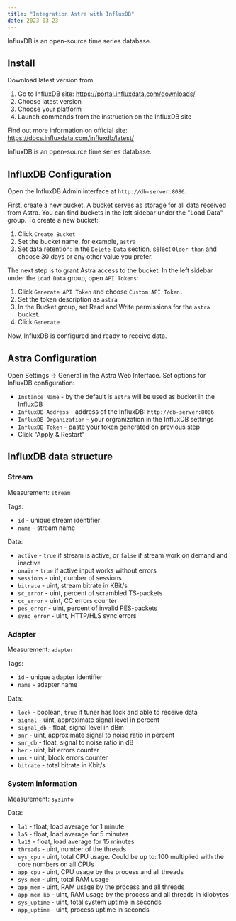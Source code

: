 ```yaml
---
title: "Integration Astra with InfluxDB"
date: 2023-03-23
---
```


InfluxDB is an open-source time series database.

## Install

Download latest version from

1. Go to InfluxDB site: https://portal.influxdata.com/downloads/
2. Choose latest version
3. Choose your platform
4. Launch commands from the instruction on the InfluxDB site

Find out more information on official site: https://docs.influxdata.com/influxdb/latest/

InfluxDB is an open-source time series database.

## InfluxDB Configuration

Open the InfluxDB Admin interface at `http://db-server:8086`.

First, create a new bucket. A bucket serves as storage for all data received from Astra. You can find buckets in the left sidebar under the "Load Data" group. To create a new bucket:

1. Click `Create Bucket`
2. Set the bucket name, for example, `astra`
3. Set data retention: in the `Delete Data` section, select `Older than` and choose 30 days or any other value you prefer.

The next step is to grant Astra access to the bucket. In the left sidebar under the `Load Data` group, open `API Tokens`:

1. Click `Generate API Token` and choose `Custom API Token.`
2. Set the token description as `astra`
3. In the Bucket group, set Read and Write permissions for the `astra` bucket.
4. Click `Generate`

Now, InfluxDB is configured and ready to receive data.

## Astra Configuration

Open Settings -> General in the Astra Web Interface. Set options for InfluxDB configuration:

- `Instance Name` - by the default is `astra` will be used as bucket in the InfluxDB
- `InfluxDB Address` - address of the InfluxDB: `http://db-server:8086`
- `InfluxDB Organization` - your orgranization in the InfluxDB settings
- `InfluxDB Token` - paste your token generated on previous step
- Click "Apply & Restart"

## InfluxDB data structure

### Stream

Measurement: `stream`

Tags:

- `id` - unique stream identifier
- `name` - stream name

Data:

- `active` - `true` if stream is active, or `false` if stream work on demand and inactive
- `onair` - `true` if active input works without errors
- `sessions` - uint, number of sessions
- `bitrate` - uint, stream bitrate in KBit/s
- `sc_error` - uint, percent of scrambled TS-packets
- `cc_error` - uint, CC errors counter
- `pes_error` - uint, percent of invalid PES-packets
- `sync_error` - uint, HTTP/HLS sync errors

### Adapter

Measurement: `adapter`

Tags:

- `id` - unique adapter identifier
- `name` - adapter name

Data:

- `lock` - boolean, `true` if tuner has lock and able to receive data
- `signal` - uint, approximate signal level in percent
- `signal_db` - float, signal level in dBm
- `snr` - uint, approximate signal to noise ratio in percent
- `snr_db` - float, signal to noise ratio in dB
- `ber` - uint, bit errors counter
- `unc` - uint, block errors counter
- `bitrate` - total bitrate in Kbit/s

### System information

Measurement: `sysinfo`

Data:

- `la1` - float, load average for 1 minute
- `la5` - float, load average for 5 minutes
- `la15` - float, load average for 15 minutes
- `threads` - uint, number of the threads
- `sys_cpu` - uint, total CPU usage. Could be up to: 100 multiplied with the core numbers on all CPUs
- `app_cpu` - uint, CPU usage by the process and all threads
- `sys_mem` - uint, total RAM usage
- `app_mem` - uint, RAM usage by the process and all threads
- `app_mem_kb` - uint, RAM usage by the process and all threads in kilobytes
- `sys_uptime` - uint, total system uptime in seconds
- `app_uptime` - uint, process uptime in seconds
